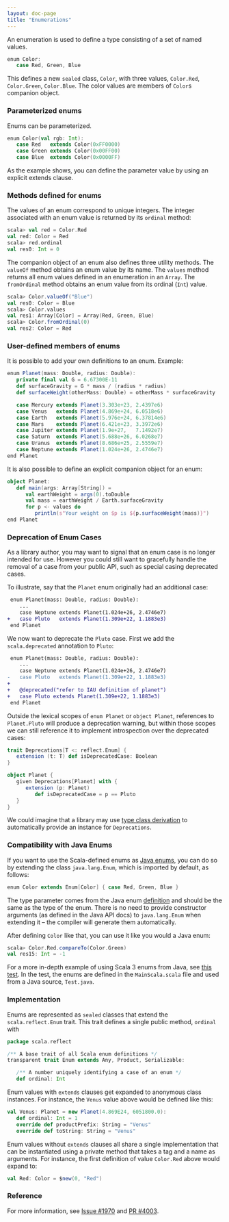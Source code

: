 ```yaml
---
layout: doc-page
title: "Enumerations"
---
```


An enumeration is used to define a type consisting of a set of named values.

```scala
enum Color:
   case Red, Green, Blue
```

This defines a new `sealed` class, `Color`, with three values, `Color.Red`,
`Color.Green`, `Color.Blue`.  The color values are members of `Color`s
companion object.

### Parameterized enums

Enums can be parameterized.

```scala
enum Color(val rgb: Int):
   case Red   extends Color(0xFF0000)
   case Green extends Color(0x00FF00)
   case Blue  extends Color(0x0000FF)
```

As the example shows, you can define the parameter value by using an
explicit extends clause.

### Methods defined for enums

The values of an enum correspond to unique integers. The integer
associated with an enum value is returned by its `ordinal` method:

```scala
scala> val red = Color.Red
val red: Color = Red
scala> red.ordinal
val res0: Int = 0
```

The companion object of an enum also defines three utility methods.
The `valueOf` method obtains an enum value
by its name. The `values` method returns all enum values
defined in an enumeration in an `Array`. The `fromOrdinal`
method obtains an enum value from its ordinal (`Int`) value.

```scala
scala> Color.valueOf("Blue")
val res0: Color = Blue
scala> Color.values
val res1: Array[Color] = Array(Red, Green, Blue)
scala> Color.fromOrdinal(0)
val res2: Color = Red
```

### User-defined members of enums

It is possible to add your own definitions to an enum. Example:

```scala
enum Planet(mass: Double, radius: Double):
   private final val G = 6.67300E-11
   def surfaceGravity = G * mass / (radius * radius)
   def surfaceWeight(otherMass: Double) = otherMass * surfaceGravity

   case Mercury extends Planet(3.303e+23, 2.4397e6)
   case Venus   extends Planet(4.869e+24, 6.0518e6)
   case Earth   extends Planet(5.976e+24, 6.37814e6)
   case Mars    extends Planet(6.421e+23, 3.3972e6)
   case Jupiter extends Planet(1.9e+27,   7.1492e7)
   case Saturn  extends Planet(5.688e+26, 6.0268e7)
   case Uranus  extends Planet(8.686e+25, 2.5559e7)
   case Neptune extends Planet(1.024e+26, 2.4746e7)
end Planet
```

It is also possible to define an explicit companion object for an enum:

```scala
object Planet:
   def main(args: Array[String]) =
      val earthWeight = args(0).toDouble
      val mass = earthWeight / Earth.surfaceGravity
      for p <- values do
         println(s"Your weight on $p is ${p.surfaceWeight(mass)}")
end Planet
```

### Deprecation of Enum Cases

As a library author, you may want to signal that an enum case is no longer intended for use. However you could still want to gracefully handle the removal of a case from your public API, such as special casing deprecated cases.

To illustrate, say that the `Planet` enum originally had an additional case:
```diff
 enum Planet(mass: Double, radius: Double):
    ...
    case Neptune extends Planet(1.024e+26, 2.4746e7)
+   case Pluto   extends Planet(1.309e+22, 1.1883e3)
 end Planet
```

We now want to deprecate the `Pluto` case. First we add the `scala.deprecated` annotation to `Pluto`:

```diff
 enum Planet(mass: Double, radius: Double):
    ...
    case Neptune extends Planet(1.024e+26, 2.4746e7)
-   case Pluto   extends Planet(1.309e+22, 1.1883e3)
+
+   @deprecated("refer to IAU definition of planet")
+   case Pluto extends Planet(1.309e+22, 1.1883e3)
 end Planet
```

Outside the lexical scopes of `enum Planet` or `object Planet`, references to `Planet.Pluto` will produce a deprecation warning, but within those scopes we can still reference it to implement introspection over the deprecated cases:

```scala
trait Deprecations[T <: reflect.Enum] {
   extension (t: T) def isDeprecatedCase: Boolean
}

object Planet {
   given Deprecations[Planet] with {
      extension (p: Planet)
         def isDeprecatedCase = p == Pluto
   }
}
```
We could imagine that a library may use [type class derivation](../contextual/derivation.md) to automatically provide an instance for `Deprecations`.

### Compatibility with Java Enums
If you want to use the Scala-defined enums as [Java enums](https://docs.oracle.com/javase/tutorial/java/javaOO/enum.html), you can do so by extending
the class `java.lang.Enum`, which is imported by default, as follows:

```scala
enum Color extends Enum[Color] { case Red, Green, Blue }
```

The type parameter comes from the Java enum [definition](https://docs.oracle.com/javase/8/docs/api/index.html?java/lang/Enum.html) and should be the same as the type of the enum.
There is no need to provide constructor arguments (as defined in the Java API docs) to `java.lang.Enum` when extending it – the compiler will generate them automatically.

After defining `Color` like that, you can use it like you would a Java enum:

```scala
scala> Color.Red.compareTo(Color.Green)
val res15: Int = -1
```

For a more in-depth example of using Scala 3 enums from Java, see [this test](https://github.com/lampepfl/dotty/tree/master/tests/run/enum-java). In the test, the enums are defined in the `MainScala.scala` file and used from a Java source, `Test.java`.

### Implementation

Enums are represented as `sealed` classes that extend the `scala.reflect.Enum` trait.
This trait defines a single public method, `ordinal` with

```scala
package scala.reflect

/** A base trait of all Scala enum definitions */
transparent trait Enum extends Any, Product, Serializable:

   /** A number uniquely identifying a case of an enum */
   def ordinal: Int
```

Enum values with `extends` clauses get expanded to anonymous class instances.
For instance, the `Venus` value above would be defined like this:

```scala
val Venus: Planet = new Planet(4.869E24, 6051800.0):
   def ordinal: Int = 1
   override def productPrefix: String = "Venus"
   override def toString: String = "Venus"
```

Enum values without `extends` clauses all share a single implementation
that can be instantiated using a private method that takes a tag and a name as arguments.
For instance, the first
definition of value `Color.Red` above would expand to:

```scala
val Red: Color = $new(0, "Red")
```

### Reference

For more information, see [Issue #1970](https://github.com/lampepfl/dotty/issues/1970) and
[PR #4003](https://github.com/lampepfl/dotty/pull/4003).
